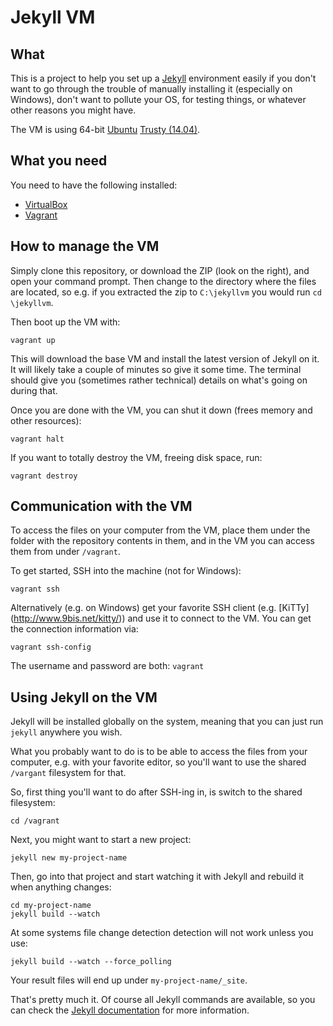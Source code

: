 # Jekyll VM

## What

This is a project to help you set up a [Jekyll](http://jekyllrb.com/) 
environment easily if you don't want to go through the trouble of manually 
installing it (especially on Windows), don't want to pollute your OS, for 
testing things, or whatever other reasons you might have.

The VM is using 64-bit [Ubuntu](http://www.ubuntu.com/)
[Trusty (14.04)](http://releases.ubuntu.com/14.04/). 


## What you need

You need to have the following installed:
 * [VirtualBox](https://www.virtualbox.org/)
 * [Vagrant](https://www.vagrantup.com/downloads) 
 

## How to manage the VM

Simply clone this repository, or download the ZIP (look on the right), and 
open your command prompt. Then change to the directory where the files are
 located, so e.g. if you extracted the zip to `C:\jekyllvm` you would run 
 `cd \jekyllvm`.
 
Then boot up the VM with:
```
vagrant up
```
This will download the base VM and install the latest version of Jekyll on 
it. It will likely take a couple of minutes so give it some time. The 
terminal should give you (sometimes rather technical) details on what's 
going on during that.

Once you are done with the VM, you can shut it down (frees memory and 
other resources):
```
vagrant halt
```

If you want to totally destroy the VM, freeing disk space, run:
```
vagrant destroy
```


## Communication with the VM

To access the files on your computer from the VM, place them under the 
folder with the repository contents in them, and in the VM you can access 
them from under `/vagrant`.
 
To get started, SSH into the machine (not for Windows):
```
vagrant ssh
```

Alternatively (e.g. on Windows) get your favorite SSH client (e.g. [KiTTy]
(http://www.9bis.net/kitty/)) and use it to connect to the VM. You can get 
the connection information via:
```
vagrant ssh-config
```

The username and password are both: `vagrant`


## Using Jekyll on the VM

Jekyll will be installed globally on the system, meaning that you can just 
run `jekyll` anywhere you wish.

What you probably want to do is to be able to access the files from your 
computer, e.g. with your favorite editor, so you'll want to use the shared 
`/vargant` filesystem for that.

So, first thing you'll want to do after SSH-ing in, is switch to the shared 
filesystem:
```
cd /vagrant
```

Next, you might want to start a new project:
```
jekyll new my-project-name
```

Then, go into that project and start watching it with Jekyll and rebuild it 
when anything changes:
```
cd my-project-name
jekyll build --watch
```

At some systems file change detection detection will not work unless you use:
```
jekyll build --watch --force_polling
```

Your result files will end up under `my-project-name/_site`.

That's pretty much it. Of course all Jekyll commands are available, so you 
can check the [Jekyll documentation](http://jekyllrb.com/docs/home/) for 
more information. 
